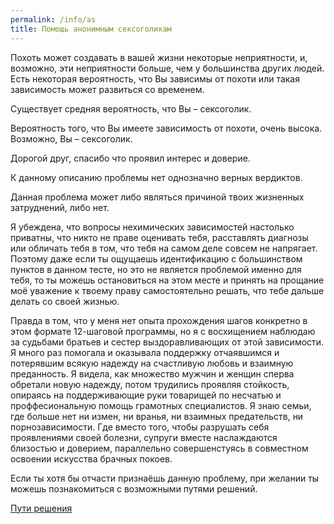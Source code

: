 ```yaml
---
permalink: /info/as
title: Помощь анонимным сексоголикам
---
```

<p class="test-results" id="low">Похоть может создавать в вашей жизни некоторые неприятности, и, возможно, эти неприятности больше, чем у большинства других людей. Есть некоторая вероятность, что Вы зависимы от похоти или такая зависимость может развиться со временем.</p>

<p class="test-results" id="medium">Существует средняя вероятность, что Вы – сексоголик.</p>

<p class="test-results" id="high">Вероятность того, что Вы имеете зависимость от похоти, очень высока. Возможно, Вы – сексоголик.</p>

Дорогой друг, спасибо что проявил интерес и доверие.

К данному описанию проблемы нет однозначно верных вердиктов.

Данная проблема может либо являться причиной твоих жизненных затруднений, либо нет.

Я убеждена, что вопросы нехимических зависимостей настолько приватны, что никто не праве оценивать тебя, расставлять диагнозы или обличать тебя в том, что тебя на самом деле совсем не напрягает. Поэтому даже если ты ощущаешь идентификацию с большинством пунктов в данном тесте, но это не является проблемой именно для тебя, то ты можешь остановиться на этом месте и принять на прощание моё уважение к твоему праву самостоятельно решать, что тебе дальше делать со своей жизнью.

Правда в том, что у меня нет опыта прохождения шагов конкретно в этом формате 12-шаговой программы, но я с восхищением наблюдаю за судьбами братьев и сестер выздоравливающих от этой зависимости. Я много раз помогала и оказывала поддержку отчаявшимся и потерявшим всякую надежду на счастливую любовь и взаимную преданность. Я видела, как множество мужчин и женщин сперва обретали новую надежду, потом трудились проявляя стойкость, опираясь на поддерживающие руки товарищей по несчатью и проффесиональную помощь грамотных специалистов. Я знаю семьи, где больше нет ни измен, ни вранья, ни взаимных предательств, ни порнозависимости. Где вместо того, чтобы разрушать себя проявлениями своей болезни, супруги вместе наслаждаются близостью и доверием, параллельно совершенстуясь в совместном освоении искусства брачных покоев.
 
Если ты хотя бы отчасти признаёшь данную проблему, при желании ты можешь познакомиться с возможными путями решений.

<a href="/solutions/as" class="orange-link">Пути решения</a>

<script>
    let params = new URLSearchParams(document.location.search.substring(1));
    let count = parseInt(params.get("count"), 10);
    if (count > 0 && count <= 6) {
        $("#low").show();
    } else if (count > 6 && count <= 10) {
        $("#medium").show();
    } else if (count > 6 && count <= 20) {
        $("#high").show();
    }
</script>